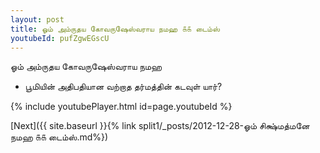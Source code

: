 ```yaml
---
layout: post
title: ஓம் அம்ருதய கோவருஷேஸ்வராய நமஹ ௧௧ டைம்ஸ்
youtubeId: pufZgwEGscU
---
```

 
 
 ஓம் அம்ருதய கோவருஷேஸ்வராய நமஹ  
 
 -  பூமியின் அதிபதியான வற்றாத தர்மத்தின் கடவுள் யார்? 
 
  
 
  
 
 
 
 
 
 


{% include youtubePlayer.html id=page.youtubeId %}
 
[Next]({{ site.baseurl }}{% link  split1/_posts/2012-12-28-ஓம் சிக்ஷ்மத்மனே நமஹ ௧௧ டைம்ஸ்.md%})
 
